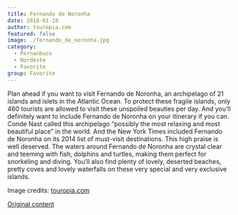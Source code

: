 ```yaml
---
title: Fernando de Noronha
date: 2018-01-10
author: touropia.com
featured: false
image: ./fernando_de_noronha.jpg
category:
  - Pernanbuco
  - Nordeste
  - Favorite
group: Favorite
---
```


Plan ahead if you want to visit Fernando de Noronha, an archipelago of 21 islands and islets in the Atlantic Ocean. To protect these fragile islands, only 460 tourists are allowed to visit these unspoiled beauties per day. And you’ll definitely want to include Fernando de Noronha on your itinerary if you can. Conde Nast called this archipelago “possibly the most relaxing and most beautiful place” in the world. And the New York Times included Fernando de Noronha on its 2014 list of must-visit destinations. This high praise is well deserved. The waters around Fernando de Noronha are crystal clear and teeming with fish, dolphins and turtles, making them perfect for snorkeling and diving. You’ll also find plenty of lovely, deserted beaches, pretty coves and lovely waterfalls on these very special and very exclusive islands.

Image credits: [touropia.com](https://www.touropia.com/islands-in-brazil/)

[Original content](https://www.touropia.com/islands-in-brazil/)
